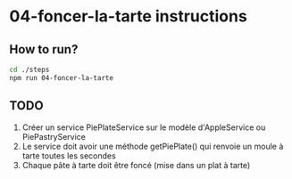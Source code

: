 # 04-foncer-la-tarte instructions

## How to run?

```Bash
cd ./steps
npm run 04-foncer-la-tarte
```

## TODO

1. Créer un service PiePlateService sur le modèle d'AppleService ou PiePastryService
2. Le service doit avoir une méthode getPiePlate() qui renvoie un moule à tarte toutes les secondes
3. Chaque pâte à tarte doit être foncé (mise dans un plat à tarte)
